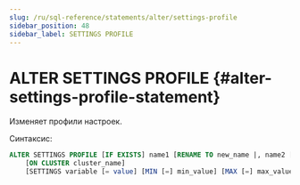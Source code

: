 ```yaml
---
slug: /ru/sql-reference/statements/alter/settings-profile
sidebar_position: 48
sidebar_label: SETTINGS PROFILE
---
```


# ALTER SETTINGS PROFILE {#alter-settings-profile-statement}

Изменяет профили настроек.

Синтаксис:

``` sql
ALTER SETTINGS PROFILE [IF EXISTS] name1 [RENAME TO new_name |, name2 [,...]] 
    [ON CLUSTER cluster_name]
    [SETTINGS variable [= value] [MIN [=] min_value] [MAX [=] max_value] [CONST|READONLY|WRITABLE|CHANGEABLE_IN_READONLY] | INHERIT 'profile_name'] [,...]
```
